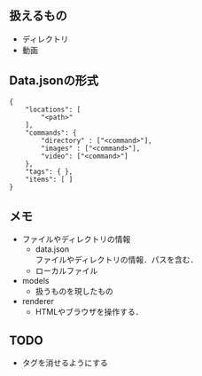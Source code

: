 ## 扱えるもの
- ディレクトリ
- 動画

## Data.jsonの形式
```
{
    "locations": [
        "<path>"
    ],
    "commands": {
        "directory" : ["<command>"],
        "images" : ["<command>"],
        "video": ["<command>"]
    },
    "tags": { },
    "items": [ ]
}
```

## メモ
- ファイルやディレクトリの情報
    - data.json  
      ファイルやディレクトリの情報．パスを含む．
    - ローカルファイル
- models
    - 扱うものを現したもの
- renderer
    - HTMLやブラウザを操作する．

## TODO
- タグを消せるようにする